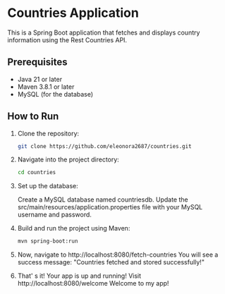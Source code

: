# Countries Application

This is a Spring Boot application that fetches and displays country information using the Rest Countries API.

## Prerequisites

- Java 21 or later
- Maven 3.8.1 or later
- MySQL (for the database)

## How to Run

1. Clone the repository:

   ```bash
   git clone https://github.com/eleonora2687/countries.git


2. Navigate into the project directory:

    ```bash
    cd countries


3. Set up the database:

    Create a MySQL database named countriesdb.
    Update the src/main/resources/application.properties file with your MySQL username and password.

4. Build and run the project using Maven:
    
    ```bash
    mvn spring-boot:run

5. Now, navigate to http://localhost:8080/fetch-countries
You will see a success message: "Countries fetched and stored successfully!"

6. That' s it! Your app is up and running!
Visit http://localhost:8080/welcome
Welcome to my app!